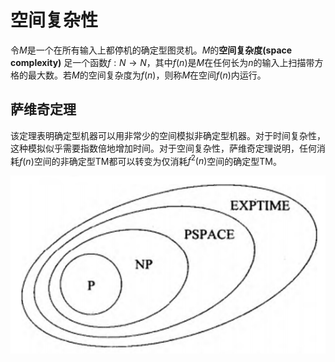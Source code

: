 # 空间复杂性

令$M$是一个在所有输入上都停机的确定型图灵机。$M$的**空间复杂度(space complexity)** 足一个函数$f:N→N$，其中$f(n)$是$M$在任何长为$n$的输入上扫描带方格的最大数。若$M$的空间复杂度为$f(n)$，则称$M$在空间$f(n)$内运行。

## 萨维奇定理

该定理表明确定型机器可以用非常少的空间模拟非确定型机器。对于时间复杂性，这种模拟似乎需要指数倍地增加时间。对于空间复杂性，萨维奇定理说明，任何消耗$f(n)$空间的非确定型TM都可以转变为仅消耗$f^2(n)$空间的确定型TM。

![](assets/9-空间复杂性-811d8.png)
